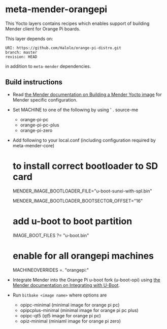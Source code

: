 # meta-mender-orangepi

This Yocto layers contains recipes which enables support of building Mender client for Orange Pi boards.

This layer depends on:

    URI: https://github.com/Halolo/orange-pi-distro.git
    branch: master
    revision: HEAD

in addition to `meta-mender` dependencies.

## Build instructions

- Read [the Mender documentation on Building a Mender Yocto image](https://docs.mender.io/Artifacts/Building-Mender-Yocto-image) for Mender specific configuration.

- Set MACHINE to one of the following by using ' . source-me <MACHINE>
    - orange-pi-pc
    - orange-pi-pc-plus
    - orange-pi-zero

- Add following to your local.conf (including configuration required by meta-mender-core)
	# to install correct bootloader to SD card
	MENDER_IMAGE_BOOTLOADER_FILE="u-boot-sunxi-with-spl.bin"

	MENDER_IMAGE_BOOTLOADER_BOOTSECTOR_OFFSET="16"
	
	# add u-boot to boot partition 
	IMAGE_BOOT_FILES ?= "u-boot.bin"

	# enable for all orangepi machines
	MACHINEOVERRIDES =. "orangepi:"

- Integrate Mender into the Orange Pi u-boot fork (u-boot-opi) using [the Mender documentation on Integrating with U-Boot](https://docs.mender.io/1.5/devices/integrating-with-u-boot#forks-of-u-boot).

- Run `bitbake <image name>` where options are
     - opipc-minimal (minimal image for orange pi pc)
     - opipcplus-minimal (minimal image for orange pi pc plus)
     - opipc-qt5 (qt5 image for orange pi pc)
     - opiz-minimal (miniaml image for orange pi zero)

